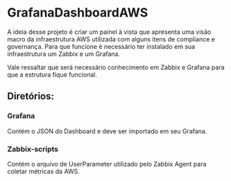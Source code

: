# GrafanaDashboardAWS

A ideia desse projeto é criar um painel à vista que apresenta uma visão macro da infraestrutura AWS utilizada com alguns itens de compliance e governança. Para que funcione é necessário ter instalado em sua infraestrutura um Zabbix e um Grafana.

Vale ressaltar que será necessário conhecimento em Zabbix e Grafana para que a estrutura fique funcional.

## Diretórios:

### Grafana

Contém o JSON do Dashboard e deve ser importado em seu Grafana.

### Zabbix-scripts

Contém o arquivo de UserParameter utilizado pelo Zabbix Agent para coletar métricas da AWS.

